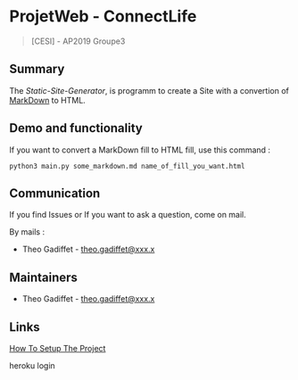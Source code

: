 # ProjetWeb - ConnectLife
>[CESI] - AP2019 Groupe3

## Summary

The <i>Static-Site-Generator</i>, is programm to create a Site with a convertion of [MarkDown](https://daringfireball.net/projects/markdown/) to HTML.

## Demo and functionality

If you want to convert a MarkDown fill to HTML fill, use this command :

```
python3 main.py some_markdown.md name_of_fill_you_want.html
```

## Communication

If you find Issues or If you want to ask a question, come on mail.

By mails :
- Theo Gadiffet - theo.gadiffet@xxx.x

## Maintainers

- Theo Gadiffet - theo.gadiffet@xxx.x

## Links

[How To Setup The Project](https://gitlab.com/T.Gadiffet/static-site-generator/-/blob/master/DEVELOPERS.md)



heroku login